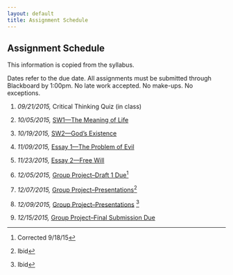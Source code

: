 ```yaml
---
layout: default
title: Assignment Schedule
---
```




## Assignment Schedule
This information is copied from the syllabus. 

Dates refer to the due date. All assignments must be submitted through
Blackboard by 1:00pm. No late work accepted. No make-ups. No exceptions.

1.  *09/21/2015,* Critical Thinking Quiz (in class)

2.  *10/05/2015,* [SW1—The Meaning of
    Life](http://scoconno.github.io/Teaching/Examined/Meaning/SW1/)

3.  *10/19/2015,* [SW2—God’s
    Existence](http://scoconno.github.io/Teaching/Examined/God/SW2/)

4.  *11/09/2015,* [Essay 1—The Problem of
    Evil](http://scoconno.github.io/Teaching/Examined/God/Essay1)

5.  *11/23/2015,* [Essay 2—Free
    Will](http://scoconno.github.io/Teaching/Examined/FreeWill/Essay/)

6.  *12/05/2015,* [Group Project–Draft 1
    Due](http://scoconno.github.io/Teaching/Examined/Applied/Group/)[^1]

7.  *12/07/2015,* [Group
    Project–Presentations](http://scoconno.github.io/Teaching/Examined/Applied/Group/)[^2]

8.  *12/09/2015,* [Group
    Project–Presentations](http://scoconno.github.io/Teaching/Examined/Applied/Group/)
    [^3]

9.  *12/15/2015,* [Group Project–Final Submission
    Due](http://scoconno.github.io/Teaching/Examined/Applied/Group/)

[^1]: Corrected 9/18/15

[^2]: Ibid

[^3]: Ibid